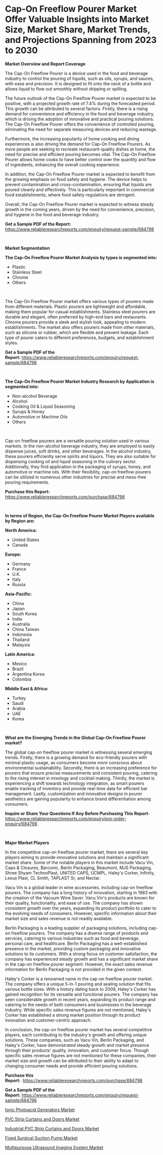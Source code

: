 <p><h1>Cap-On Freeflow Pourer Market Offer Valuable Insights into Market Size, Market Share, Market Trends, and Projections Spanning from 2023 to 2030</h1></p><p><strong>Market Overview and Report Coverage</strong></p>
<p><p>The Cap-On Freeflow Pourer is a device used in the food and beverage industry to control the pouring of liquids, such as oils, syrups, and sauces, with ease and precision. It is designed to fit onto the neck of a bottle and allows liquid to flow out smoothly without dripping or spilling.</p><p>The future outlook of the Cap-On Freeflow Pourer market is expected to be positive, with a projected growth rate of 7.4% during the forecasted period. This growth can be attributed to several factors. Firstly, there is a rising demand for convenience and efficiency in the food and beverage industry, which is driving the adoption of innovative and practical pouring solutions. The Cap-On Freeflow Pourer offers the convenience of controlled pouring, eliminating the need for separate measuring devices and reducing wastage.</p><p>Furthermore, the increasing popularity of home cooking and dining experiences is also driving the demand for Cap-On Freeflow Pourers. As more people are seeking to recreate restaurant-quality dishes at home, the need for precise and efficient pouring becomes vital. The Cap-On Freeflow Pourer allows home cooks to have better control over the quantity and flow of ingredients, enhancing the overall cooking experience.</p><p>In addition, the Cap-On Freeflow Pourer market is expected to benefit from the growing emphasis on food safety and hygiene. The device helps to prevent contamination and cross-contamination, ensuring that liquids are poured cleanly and effectively. This is particularly important in commercial food establishments, where food safety regulations are stringent.</p><p>Overall, the Cap-On Freeflow Pourer market is expected to witness steady growth in the coming years, driven by the need for convenience, precision, and hygiene in the food and beverage industry.</p></p>
<p><strong>Get a Sample PDF of the Report:</strong> <a href="https://www.reliableresearchreports.com/enquiry/request-sample/684798">https://www.reliableresearchreports.com/enquiry/request-sample/684798</a></p>
<p>&nbsp;</p>
<p><strong>Market Segmentation</strong></p>
<p><strong>The Cap-On Freeflow Pourer Market Analysis by types is segmented into:</strong></p>
<p><ul><li>Plastic</li><li>Stainless Steel</li><li>Chrome</li><li>Others</li></ul></p>
<p>&nbsp;</p>
<p><p>The Cap-On Freeflow Pourer market offers various types of pourers made from different materials. Plastic pourers are lightweight and affordable, making them popular for casual establishments. Stainless steel pourers are durable and elegant, often preferred by high-end bars and restaurants. Chrome pourers provide a sleek and stylish look, appealing to modern establishments. The market also offers pourers made from other materials, such as silicone or rubber, which are flexible and prevent leakage. Each type of pourer caters to different preferences, budgets, and establishment styles.</p></p>
<p><strong>Get a Sample PDF of the Report:</strong>&nbsp;<a href="https://www.reliableresearchreports.com/enquiry/request-sample/684798">https://www.reliableresearchreports.com/enquiry/request-sample/684798</a></p>
<p>&nbsp;</p>
<p><strong>The Cap-On Freeflow Pourer Market Industry Research by Application is segmented into:</strong></p>
<p><ul><li>Non-alcohol Beverage</li><li>Alcohol</li><li>Cooking Oil & Liquid Seasoning</li><li>Syrups & Honey</li><li>Automotive or Machine Oils</li><li>Others</li></ul></p>
<p>&nbsp;</p>
<p><p>Cap-on freeflow pourers are a versatile pouring solution used in various markets. In the non-alcohol beverage industry, they are employed to easily dispense juices, soft drinks, and other beverages. In the alcohol industry, these pourers efficiently serve spirits and liquors. They are also suitable for dispensing cooking oil and liquid seasoning in the culinary sector. Additionally, they find application in the packaging of syrups, honey, and automotive or machine oils. With their flexibility, cap-on freeflow pourers can be utilized in numerous other industries for precise and mess-free pouring requirements.</p></p>
<p><strong>Purchase this Report:</strong>&nbsp; <a href="https://www.reliableresearchreports.com/purchase/684798">https://www.reliableresearchreports.com/purchase/684798</a></p>
<p>&nbsp;</p>
<p><strong>In terms of Region, the Cap-On Freeflow Pourer Market Players available by Region are:</strong></p>
<p>
    <p> <strong> North America: </strong>
        <ul>
            <li>United States</li>
            <li>Canada</li>
        </ul>
        </p> 
    <p> <strong> Europe: </strong>
        <ul>
            <li>Germany</li>
            <li>France</li>
            <li>U.K.</li>
            <li>Italy</li>
            <li>Russia</li>
        </ul>
        </p> 
    <p> <strong> Asia-Pacific: </strong>
        <ul>
            <li>China</li>
            <li>Japan</li>
            <li>South Korea</li>
            <li>India</li>
            <li>Australia</li>
            <li>China Taiwan</li>
            <li>Indonesia</li>
            <li>Thailand</li>
            <li>Malaysia</li>
        </ul>
        </p> 
    <p> <strong> Latin America: </strong>
        <ul>
            <li>Mexico</li>
            <li>Brazil</li>
            <li>Argentina Korea</li>
            <li>Colombia</li>
        </ul>
        </p> 
    <p> <strong> Middle East & Africa: </strong>
        <ul>
            <li>Turkey</li>
            <li>Saudi</li>
            <li>Arabia</li>
            <li>UAE</li>
            <li>Korea</li>
        </ul>
    </p>
    </p>
<p>&nbsp;</p>
<p><strong>What are the Emerging Trends in the Global Cap-On Freeflow Pourer market?</strong></p>
<p><p>The global cap-on freeflow pourer market is witnessing several emerging trends. Firstly, there is a growing demand for eco-friendly pourers with minimal plastic usage, as consumers become more conscious about environmental sustainability. Secondly, there is an increasing preference for pourers that ensure precise measurements and consistent pouring, catering to the rising interest in mixology and cocktail making. Thirdly, the market is experiencing a shift towards technology integration, as smart pourers enable tracking of inventory and provide real-time data for efficient bar management. Lastly, customization and innovative designs in pourer aesthetics are gaining popularity to enhance brand differentiation among consumers.</p></p>
<p><strong>Inquire or Share Your Questions If Any Before Purchasing This Report</strong>- <a href="https://www.reliableresearchreports.com/enquiry/pre-order-enquiry/684798">https://www.reliableresearchreports.com/enquiry/pre-order-enquiry/684798</a></p>
<p>&nbsp;</p>
<p><strong>Major Market Players</strong></p>
<p><p>In the competitive cap-on freeflow pourer market, there are several key players aiming to provide innovative solutions and maintain a significant market share. Some of the notable players in this market include Vacu Vin, Caps & Closures, Barconic, Berlin Packaging, Beaumont, MJS Packaging, Shree Shyam TechnoPlast, UNITED CAPS, UCMPL, Haley's Corker, Infinity, Lexus Plast, CL Smith, TAPLAST Sr, and Nectar.</p><p>Vacu Vin is a global leader in wine accessories, including cap-on freeflow pourers. The company has a long history of innovation, starting in 1983 with the creation of the Vacuum Wine Saver. Vacu Vin's products are known for their quality, functionality, and ease of use. The company has shown consistent growth over the years, expanding its product portfolio to cater to the evolving needs of consumers. However, specific information about their market size and sales revenue is not readily available.</p><p>Berlin Packaging is a leading supplier of packaging solutions, including cap-on freeflow pourers. The company has a diverse range of products and services, catering to various industries such as food and beverage, personal care, and healthcare. Berlin Packaging has a well-established presence in the market, providing custom packaging and innovative solutions to its customers. With a strong focus on customer satisfaction, the company has experienced steady growth and has a significant market share in the cap-on freeflow pourer segment. However, the exact sales revenue information for Berlin Packaging is not provided in the given context.</p><p>Haley's Corker is a renowned name in the cap-on freeflow pourer market. The company offers a unique 5-in-1 pouring and sealing solution that fits various bottle sizes. With a history dating back to 2009, Haley's Corker has gained recognition for its versatile and functional pourers. The company has seen considerable growth in recent years, expanding its product range and catering to the needs of both consumers and businesses in the beverage industry. While specific sales revenue figures are not mentioned, Haley's Corker has established a strong market position through its product innovation and customer-centric approach.</p><p>In conclusion, the cap-on freeflow pourer market has several competitive players, each contributing to the industry's growth and offering unique solutions. These companies, such as Vacu Vin, Berlin Packaging, and Haley's Corker, have demonstrated steady growth and market presence through their products' quality, innovation, and customer focus. Though specific sales revenue figures are not mentioned for these companies, their market size and growth can be attributed to their ability to adapt to changing consumer needs and provide efficient pouring solutions.</p></p>
<p><strong>Purchase this Report:</strong>&nbsp;&nbsp;<a href="https://www.reliableresearchreports.com/purchase/684798">https://www.reliableresearchreports.com/purchase/684798</a></p>
<p></p>
<p><strong>Get a Sample PDF of the Report:</strong>&nbsp;<a href="https://www.reliableresearchreports.com/enquiry/request-sample/684798">https://www.reliableresearchreports.com/enquiry/request-sample/684798</a></p>
<p><p><a href="https://medium.com/@amrutreliable23/ionic-photoacid-generators-market-size-market-outlook-and-market-forecast-2023-to-2030-ab28bb23c423">Ionic Photoacid Generators Market</a></p><p><a href="https://medium.com/@abhishekreliable23/pvc-strip-curtains-and-doors-market-research-report-its-history-and-forecast-2023-to-2030-1b6cb3be03f7">PVC Strip Curtains and Doors Market</a></p><p><a href="https://medium.com/@robinsinghrp23/industrial-pvc-strip-curtains-and-doors-market-report-reveals-the-latest-trends-and-growth-55b98a97dfef">Industrial PVC Strip Curtains and Doors Market</a></p><p><a href="https://github.com/rahu1505/Market-Research-Report-List-1/blob/main/fixed-surgical-suction-pump-market.md">Fixed Surgical Suction Pump Market</a></p><p><a href="https://github.com/rahu1502/Market-Research-Report-List-1/blob/main/multipurpose-ultrasound-imaging-system-market.md">Multipurpose Ultrasound Imaging System Market</a></p></p>